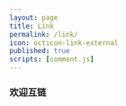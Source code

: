 ```yaml
---
layout: page
title: Link
permalink: /link/
icon: octicon-link-external
published: true
scripts: [comment.js]
---
```

### 欢迎互链


